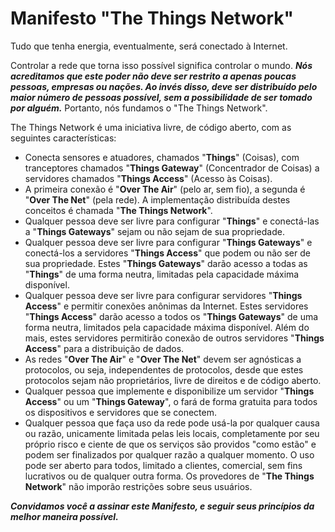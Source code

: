 # Manifesto "__The Things Network__"

Tudo que tenha energia, eventualmente, será conectado à Internet.

Controlar a rede que torna isso possível significa controlar o mundo. *__Nós acreditamos que este poder não deve ser restrito 
a apenas poucas pessoas, empresas ou nações. Ao invés disso, deve ser distribuído pelo maior número de pessoas possível, sem a 
possibilidade de ser tomado por alguém.__* Portanto, nós fundamos o "The Things Network".

The Things Network é uma iniciativa livre, de código aberto, com as seguintes características:

* Conecta sensores e atuadores, chamados "__Things__" (Coisas), com tranceptores chamados "__Things Gateway__" (Concentrador de Coisas) 
a servidores chamados "__Things Access__" (Acesso às Coisas).
* A primeira conexão é "__Over The Air__" (pelo ar, sem fio), a segunda é "__Over The Net__" (pela rede). A implementação 
distribuída destes conceitos é chamada "__The Things Network__".
* Qualquer pessoa deve ser livre para configurar "__Things__" e conectá-las a "__Things Gateways__" sejam ou não sejam de sua 
propriedade.
* Qualquer pessoa deve ser livre para configurar "__Things Gateways__" e conectá-los a servidores "__Things Access__" que podem 
ou não ser de sua propriedade. Estes "__Things Gateways__" darão acesso a todas as "__Things__" de uma forma neutra, limitadas 
pela capacidade máxima disponível.
* Qualquer pessoa deve ser livre para configurar servidores "__Things Access__" e permitir conexões anônimas da Internet. Estes 
servidores "__Things Access__" darão acesso a todos os "__Things Gateways__" de uma forma neutra, limitados pela capacidade 
máxima disponível. Além do mais, estes servidores permitirão conexão de outros servidores "__Things Access__" para a distribuição 
de dados.
* As redes "__Over The Air__" e "__Over The Net__" devem ser agnósticas a protocolos, ou seja, independentes de protocolos, desde 
que estes protocolos sejam não proprietários, livre de direitos e de código aberto.
* Qualquer pessoa que implemente e disponibilize um servidor "__Things Access__" ou um "__Things Gateway__", o fará de forma gratuita 
para todos os dispositivos e servidores que se conectem.
* Qualquer pessoa que faça uso da rede pode usá-la por qualquer causa ou razão, unicamente limitada pelas leis locais, completamente 
por seu próprio risco e ciente de que os serviços são providos "como estão" e podem ser finalizados por qualquer razão a qualquer 
momento. O uso pode ser aberto para todos, limitado a clientes, comercial, sem fins lucrativos ou de qualquer outra forma. 
Os provedores de "__The Things Network__" não imporão restrições sobre seus usuários.

*__Convidamos você a assinar este Manifesto, e seguir seus princípios da melhor maneira possível.__*
